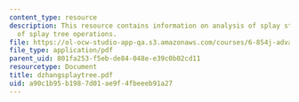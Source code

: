 ```yaml
---
content_type: resource
description: This resource contains information on analysis of splay steps and analysis
  of splay tree operations.
file: https://ol-ocw-studio-app-qa.s3.amazonaws.com/courses/6-854j-advanced-algorithms-fall-2005/a90c1b95b1987d01ae9f4fbeeeb91a27_dzhangsplaytree.pdf
file_type: application/pdf
parent_uid: 801fa253-f5eb-de84-048e-e39c0b02cd11
resourcetype: Document
title: dzhangsplaytree.pdf
uid: a90c1b95-b198-7d01-ae9f-4fbeeeb91a27
---
```

